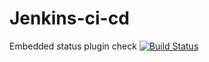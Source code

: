 # Jenkins-ci-cd
Embedded status plugin check 
[![Build Status](http://ec2-3-81-90-94.compute-1.amazonaws.com/buildStatus/icon?job=github-connect)](http://ec2-3-81-90-94.compute-1.amazonaws.com/job/github-connect/)
